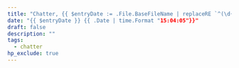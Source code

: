 ```yaml
---
title: "Chatter, {{ $entryDate := .File.BaseFileName | replaceRE `^(\d{4}-\d{2}-\d{2})(-.*)` `$1`}} {{ $entryDate  | time.Format "January 2, 2006" }}"
date: "{{ $entryDate }} {{ .Date | time.Format "15:04:05"}}"
draft: false
description: ""
tags:
  - chatter
hp_exclude: true
---
```

